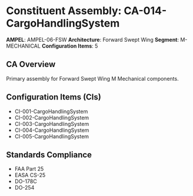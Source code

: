 # Constituent Assembly: CA-014-CargoHandlingSystem

**AMPEL**: AMPEL-06-FSW
**Architecture**: Forward Swept Wing
**Segment**: M-MECHANICAL
**Configuration Items**: 5

## CA Overview
Primary assembly for Forward Swept Wing M Mechanical components.

## Configuration Items (CIs)
- CI-001-CargoHandlingSystem
- CI-002-CargoHandlingSystem
- CI-003-CargoHandlingSystem
- CI-004-CargoHandlingSystem
- CI-005-CargoHandlingSystem

## Standards Compliance
- FAA Part 25
- EASA CS-25
- DO-178C
- DO-254
